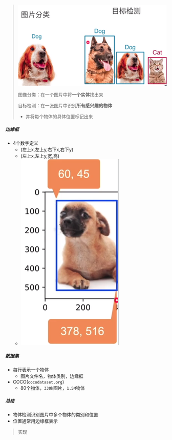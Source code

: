 > ![image-20211020203847023](object_detect.assets/image-20211020203847023.png)
>
> 图像分类：在一个图片中将**一个实体**找出来
>
> 目标检测：在一张图片中识别**所有感兴趣的物体**
>
> * 并将每个物体的具体位置标记出来

##### 边缘框

* 4个数字定义
  * (左上x,左上y,右下x,右下y)
  * (左上x,左上y,宽,高)
  * ![image-20211020203858561](object_detect.assets/image-20211020203858561.png)

##### 数据集

* 每行表示一个物体
  * 图片文件名，物体类别，边缘框
* COCO(`cocodataset.org`)
  * 80个物体，`330k`图片，`1.5M`物体

##### 总结

* 物体检测识别图片中多个物体的类别和位置
* 位置通常用边缘框表示

> 实现
>
> 
